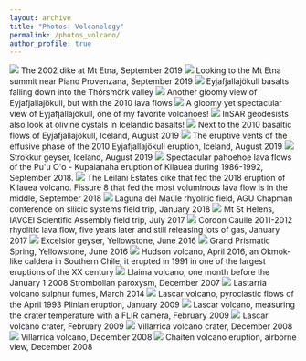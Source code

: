 ```yaml
---
layout: archive
title: "Photos: Volcanology"
permalink: /photos_volcano/
author_profile: true
---
```



<img style="float: center;" src="/images/etna1.jpg">
The 2002 dike at Mt Etna, September 2019
<img style="float: center;" src="/images/etna2.jpg">
Looking to the Mt Etna summit near Piano Provenzana, September 2019 
<img style="float: center;" src="/images/eyja5.jpg">
Eyjafjallajökull basalts falling down into the Thórsmörk valley
<img style="float: center;" src="/images/eyja4.jpg">
Another gloomy view of Eyjafjallajökull, but with the 2010 lava flows
<img style="float: center;" src="/images/eyja3.jpg">
A gloomy yet spectacular view of Eyjafjallajökull, one of my favorite volcanoes!
<img style="float: center;" src="/images/eyja6.jpg">
InSAR geodesists also look at olivine cystals in Icelandic basalts!
<img style="float: center;" src="/images/eyja2.jpg">
Next to the 2010 basaltic flows of Eyjafjallajökull, Iceland, August 2019
<img style="float: center;" src="/images/eyja1.jpg">
The eruptive vents of the effusive phase of the 2010 Eyjafjallajökull eruption, Iceland, August 2019
<img style="float: center;" src="/images/strokkur.jpg">
Strokkur geyser, Iceland, August 2019
<img style="float: center;" src="/images/hawaii2018.jpg">
Spectacular pahoehoe lava flows of the Pu'u O'o - Kupaianaha eruption of Kilauea during 1986-1992, September 2018. 
<img style="float: center;" src="/images/hawaii2018b.jpg">
The Leilani Estates dike that fed the 2018 eruption of Kilauea volcano. Fissure 8 that fed the most voluminous lava flow is in the middle, September 2018
<img style="float: center;" src="/images/ldm2018.jpg">
Laguna del Maule rhyolitic field, AGU Chapman conference on silicic systems field trip, January 2018
<img style="float: center;" src="/images/sthelens2017.jpg">
Mt St Helens, IAVCEI Scientific Assembly field trip, July 2017
<img style="float: center;" src="/images/caulle2017.jpg">
Cordon Caulle 2011-2012 rhyolitic lava flow, five years later and still releasing lots of gas, January 2017
<img style="float: center;" src="/images/yellowstone2016b.jpg">
Excelsior geyser, Yellowstone, June 2016
<img style="float: center;" src="/images/yellowstone2016.jpg">
Grand Prismatic Spring, Yellowstone, June 2016
<img style="float: center;" src="/images/hudson.jpg">
Hudson volcano, April 2016, an Okmok-like caldera in Southern Chile, it erupted in 1991 in one of the largest eruptions of the XX century
<img style="float: center;" src="/images/llaima2007.jpg">
Llaima volcano, one month before the January 1 2008 Strombolian paroxysm, December 2007
<img style="float: center;" src="/images/lastarria2014.jpg">
Lastarria volcano sulphur fumes, March 2014
<img style="float: center;" src="/images/lascar2009.jpg">
Lascar volcano, pyroclastic flows of the April 1993 Plinian eruption, January 2009
<img style="float: center;" src="/images/lascar2009c.jpg">
Lascar volcano, measuring the crater temperature with a FLIR camera, February 2009
<img style="float: center;" src="/images/lascar2009b.jpg">
Lascar volcano crater, February 2009
<img style="float: center;" src="/images/villarrica2008crater.jpg">
Villarrica volcano crater, December 2008
<img style="float: center;" src="/images/villarrica2008.jpg">
Villarrica volcano, December 2008
<img style="float: center;" src="/images/chaiten2008.jpg">
Chaiten volcano eruption, airborne view, December 2008
